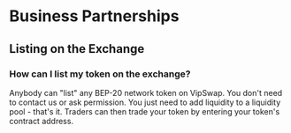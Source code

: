 # Business Partnerships

## Listing on the Exchange <a id="exchange"></a>

### How can I list my token on the exchange?

Anybody can "list" any BEP-20 network token on VipSwap. You don't need to contact us or ask permission. You just need to add liquidity to a liquidity pool - that's it. Traders can then trade your token by entering your token's contract address.

### 

